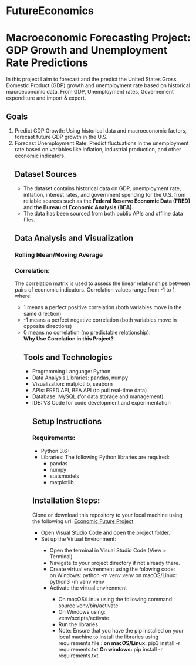 # FutureEconomics
<h1>Macroeconomic Forecasting Project: GDP Growth and Unemployment Rate Predictions</h1>

<p style="font-size:14px">
In this project I aim to forecast and the predict the United States Gross Domestic Product (GDP) growth and unemployment rate based on historical macroeconomic data.
From GDP, Unemployment rates, Governement expenditure and import & export.
</p>
<h2>Goals</h2>
<ol>
   <li>Predict GDP Growth: Using historical data and macroeconomic factors, forecast future GDP growth in the U.S.</li>
   <li>Forecast Unemployment Rate: Predict fluctuations in the unemployment rate based on variables like inflation, industrial production, and other economic indicators.</li>

<h2>Dataset Sources</h2>
<ul>
<li>The dataset contains historical data on GDP, unemployment rate, inflation, interest rates, and government spending for the U.S. from reliable sources such as the <strong>Federal Reserve Economic Data (FRED)</strong> and<strong> the Bureau of Economic Analysis (BEA).</strong></li>
<li>The data has been sourced from both public APIs and offline data files.</li>
</ul>

<h2>Data Analysis and Visualization</h2>
<h3>Rolling Mean/Moving Average</h3>
<h3>Correlation:</h3>
The correlation matrix is used to assess the linear relationships between pairs of economic indicators. Correlation values range from -1 to 1, where:
<ul>
<li>1 means a perfect positive correlation (both variables move in the same direction)</li>
<li>-1 means a perfect negative correlation (both variables move in opposite directions)</li>
<li>0 means no correlation (no predictable relationship).</li>
<strong>Why Use Correlation in this Project?</strong>

<h2>Tools and Technologies</h2>
<ul>
    <li>Programming Language: Python</li>
    <li>Data Analysis Libraries: pandas, numpy</li>
    <li>Visualization: matplotlib, seaborn</li>
    <li>APIs: FRED API, BEA API (to pull real-time data)</li>
    <li>Database: MySQL (for data storage and management)</li>
    <li>IDE: VS Code for code development and experimentation</li>
<h2>Setup Instructions</h2>
<h3>Requirements:</h3>
<ul>
<li>Python 3.6+
<li>Libraries: The following Python libraries are required:
<ul>
<li>pandas</li>
<li>numpy</li>
<li>statsmodels</li>
<li>matplotlib</li></ul></ul>
<h2>Installation Steps:</h2>
Clone or download this repository to your local machine using the following url: <a href="https://github.com/hasnasalah/FutureEconomics.git">Economic Future Project</a>
<ul>
<li>Open Visual Studio Code and open the project folder.</li>
<li>Set up the Virtual Environment:</li>

<ul>
<li>Open the terminal in Visual Studio Code (View > Terminal).</li>
<li>Navigate to your project directory if not already there.</li>
<li>Create virtual envirenment using the folowing code:</li>
on Windows:
    python -m venv venv
on macOS/Linux:
python3 -m venv venv
<li> Activate the virtual envirenment</li>
   <ul>
   <li> On macOS/Linux using the following command:</li>
         source venv/bin/activate
   <li> On Windows using:</li>
        venv/scripts/activate
<li> Run the libraries<li>
Note: 
Ensure that you have the pip installed on your local machine to install the libraries using requirements file::
<strong>on macOS/Linux:</strong>
pip3 install -r requirements.txt
<strong> On windows:</strong>
  pip install -r requirements.txt





